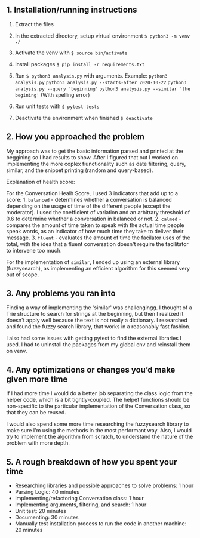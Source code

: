 ## 1. Installation/running instructions

1. Extract the files 
2. In the extracted directory, setup virtual environment `$ python3 -m venv ./`
2. Activate the venv with `$ source bin/activate`
3. Install packages `$ pip install -r requirements.txt`
4. Run `$ python3 analysis.py` with arguments.
Example:
    `python3 analysis.py`
    `python3 analysis.py --starts-after 2020-10-22`
    `python3 analysis.py --query 'beginning'`
    `python3 analysis.py --similar 'the begining'` (With spelling error)

5. Run unit tests with `$ pytest tests`
6. Deactivate the environment when finished `$ deactivate`

## 2. How you approached the problem
My approach was to get the basic information parsed and printed at the beggining so I had results to show. After I figured that out I worked on implementing the more coplex fiunctionality such as date filtering, query, similar, and the snippet printing (random and query-based).

Explanation of health score:

For the Conversation Healh Score, I used 3 indicators that add up to a score:
    1. `balanced` - determines whether a conversation is balanced depending on the usage of time of the different people (except the moderator). I used the coefficient of variation and an arbitrary threshold of 0.6 to determine whether a conversation in balanced or not.
    2. `calmed` - compares the amount of time taken to speak with the actual time people speak words, as an indicator of how much time they take to deliver their message.
    3. `fluent` - evaluates the amount of time the facilator uses of the total, with the idea that a fluent conversation doesn't require the facilitator to intervene too much.

For the implementation of `similar`, I ended up using an external library (fuzzysearch), as implementing an efficient algorithm for this seemed very out of scope.

## 3. Any problems you ran into
Finding a way of implementing the 'similar' was challengingg. I thought of a Trie structure to search for strings at the beginning, but then I realized it doesn't apply well because the text is not really a dictionary. I researched and found the fuzzy search library, that works in a reasonably fast fashion.

I also had some issues with getting pytest to find the external libraries I used. I had to uninstall the packages from my global env and reinstall them on venv.

## 4. Any optimizations or changes you’d make given more time
If I had more time I would do a better job separating the class logic from the helper code, which is a bit tightly-coupled. The helpef functions should be non-specific to the particular implementation of the Conversation class, so that they can be reused.

I would also spend some more time researching the fuzzysearch library to make sure I'm using the methods in the most performant way. Also, I would try to implement the algorithm from scratch, to understand the nature of the problem with more depth.

## 5. A rough breakdown of how you spent your time

- Researching libraries and possible approaches to solve problems: 1 hour
- Parsing Logic: 40 minutes
- Implementing/refactoring Conversation class: 1 hour
- Implementing arguments, filtering, and search: 1 hour
- Unit test: 20 minutes
- Documenting: 30 minutes
- Manually test installation process to run the code in another machine: 20 minutes
